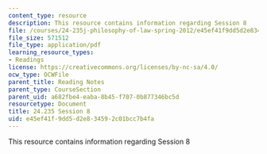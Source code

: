 ```yaml
---
content_type: resource
description: This resource contains information regarding Session 8
file: /courses/24-235j-philosophy-of-law-spring-2012/e45ef41f9dd5d2e834592c01bcc7b4fa_MIT24_235JS12_Session8.pdf
file_size: 571512
file_type: application/pdf
learning_resource_types:
- Readings
license: https://creativecommons.org/licenses/by-nc-sa/4.0/
ocw_type: OCWFile
parent_title: Reading Notes
parent_type: CourseSection
parent_uid: a682fbe4-eaba-8b45-f707-0b877346bc5d
resourcetype: Document
title: 24.235 Session 8
uid: e45ef41f-9dd5-d2e8-3459-2c01bcc7b4fa
---
```

This resource contains information regarding Session 8